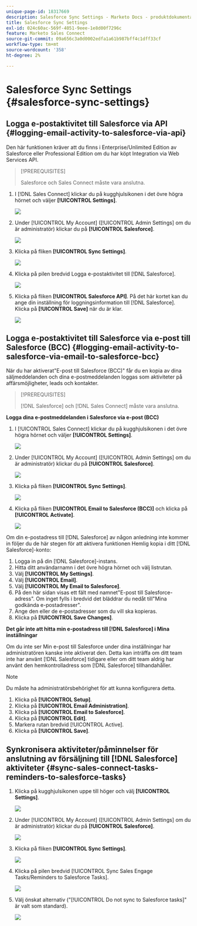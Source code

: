 ```yaml
---
unique-page-id: 18317669
description: Salesforce Sync Settings - Marketo Docs - produktdokumentation
title: Salesforce Sync Settings
exl-id: 024c60ac-569f-4051-9eee-1e8d00f7296c
feature: Marketo Sales Connect
source-git-commit: 09a656c3a0d0002edfa1a61b987bff4c1dff33cf
workflow-type: tm+mt
source-wordcount: '358'
ht-degree: 2%

---
```


# Salesforce Sync Settings {#salesforce-sync-settings}

## Logga e-postaktivitet till Salesforce via API {#logging-email-activity-to-salesforce-via-api}

Den här funktionen kräver att du finns i Enterprise/Unlimited Edition av Salesforce eller Professional Edition om du har köpt Integration via Web Services API.

>[!PREREQUISITES]
>
>Salesforce och Sales Connect måste vara anslutna.

1. I [!DNL Sales Connect] klickar du på kugghjulsikonen i det övre högra hörnet och väljer **[!UICONTROL Settings]**.

   ![](assets/one-2.png)

1. Under [!UICONTROL My Account] ([!UICONTROL Admin Settings] om du är administratör) klickar du på **[!UICONTROL Salesforce]**.

   ![](assets/two-2.png)

1. Klicka på fliken **[!UICONTROL Sync Settings]**.

   ![](assets/three-1.png)

1. Klicka på pilen bredvid Logga e-postaktivitet till [!DNL Salesforce].

   ![](assets/four-1.png)

1. Klicka på fliken **[!UICONTROL Salesforce API]**. På det här kortet kan du ange din inställning för loggningsinformation till [!DNL Salesforce]. Klicka på **[!UICONTROL Save]** när du är klar.

   ![](assets/five.png)

## Logga e-postaktivitet till Salesforce via e-post till Salesforce (BCC) {#logging-email-activity-to-salesforce-via-email-to-salesforce-bcc}

När du har aktiverat&quot;E-post till Salesforce (BCC)&quot; får du en kopia av dina säljmeddelanden och dina e-postmeddelanden loggas som aktiviteter på affärsmöjligheter, leads och kontakter.

>[!PREREQUISITES]
>
>[!DNL Salesforce] och [!DNL Sales Connect] måste vara anslutna.

**Logga dina e-postmeddelanden i Salesforce via e-post (BCC)**

1. I [!UICONTROL Sales Connect] klickar du på kugghjulsikonen i det övre högra hörnet och väljer **[!UICONTROL Settings]**.

   ![](assets/one-3.png)

1. Under [!UICONTROL My Account] ([!UICONTROL Admin Settings] om du är administratör) klickar du på **[!UICONTROL Salesforce]**.

   ![](assets/two-3.png)

1. Klicka på fliken **[!UICONTROL Sync Settings]**.

   ![](assets/three-1.png)

1. Klicka på fliken **[!UICONTROL Email to Salesforce (BCC)]** och klicka på **[!UICONTROL Activate]**.

   ![](assets/six-2.png)

Om din e-postadress till [!DNL Salesforce] av någon anledning inte kommer in följer du de här stegen för att aktivera funktionen Hemlig kopia i ditt [!DNL Salesforce]-konto:

1. Logga in på din [!DNL Salesforce]-instans.
1. Hitta ditt användarnamn i det övre högra hörnet och välj listrutan.
1. Välj **[!UICONTROL My Settings]**.
1. Välj **[!UICONTROL Email]**.
1. Välj **[!UICONTROL My Email to Salesforce]**.
1. På den här sidan visas ett fält med namnet&quot;E-post till Salesforce-adress&quot;. Om inget fylls i bredvid det bläddrar du nedåt till&quot;Mina godkända e-postadresser&quot;.
1. Ange den eller de e-postadresser som du vill ska kopieras.
1. Klicka på **[!UICONTROL Save Changes]**.

**Det går inte att hitta min e-postadress till [!DNL Salesforce] i Mina inställningar**

Om du inte ser Min e-post till Salesforce under dina inställningar har administratören kanske inte aktiverat den. Detta kan inträffa om ditt team inte har använt [!DNL Salesforce] tidigare eller om ditt team aldrig har använt den hemkontrolladress som [!DNL Salesforce] tillhandahåller.

>[!NOTE]
>
>Du måste ha administratörsbehörighet för att kunna konfigurera detta.

1. Klicka på **[!UICONTROL Setup]**.
1. Klicka på **[!UICONTROL Email Administration]**.
1. Klicka på **[!UICONTROL Email to Salesforce]**.
1. Klicka på **[!UICONTROL Edit]**.
1. Markera rutan bredvid [!UICONTROL Active].
1. Klicka på **[!UICONTROL Save]**.

## Synkronisera aktiviteter/påminnelser för anslutning av försäljning till [!DNL Salesforce] aktiviteter {#sync-sales-connect-tasks-reminders-to-salesforce-tasks}

1. Klicka på kugghjulsikonen uppe till höger och välj **[!UICONTROL Settings]**.

   ![](assets/one-3.png)

1. Under [!UICONTROL My Account] ([!UICONTROL Admin Settings] om du är administratör) klickar du på **[!UICONTROL Salesforce]**.

   ![](assets/two-2.png)

1. Klicka på fliken **[!UICONTROL Sync Settings]**.

   ![](assets/three-1.png)

1. Klicka på pilen bredvid [!UICONTROL Sync Sales Engage Tasks/Reminders to Salesforce Tasks].

   ![](assets/seven-2.png)

1. Välj önskat alternativ (&quot;[!UICONTROL Do not sync to Salesforce tasks]&quot; är valt som standard).

   ![](assets/eight.png)
